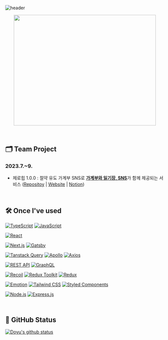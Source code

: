 
![header](https://capsule-render.vercel.app/api?type=waving&color=timeGradient&text=Code+Crafters+of+Dreams+%E2%9C%A8&animation=twinkling&fontSize=35&fontAlignY=40&fontAlign=70&height=222)

<p align="center"><img src="https://github.com/Doyu-Lee/Doyu-Lee/assets/125176463/ccb76d66-7b03-4ec3-b130-cf42ca51b5fc" height="350px" width="450px"></p>

<br />

## 🗂 Team Project
### 2023.7.~9.
  - 제로힙 1.0.0 : 절약 유도 가계부 SNS로  <u>**가계부와 일기장, SNS**</u>가 함께 제공되는 서비스 ([Repositoy](https://github.com/codestates-seb/seb44_main_016) | [Website](https://zerohip.com) | [Notion](https://valuable-trawler-3af.notion.site/913728ad13d14974bd766d780632aedc?pvs=4))

<br />



## 🛠 Once I've used

[![TypeScript](https://img.shields.io/badge/TypeScript-%23007ACC?style=plastic&logo=typescript&logoColor=white)](https://www.typescriptlang.org/)
[![JavaScript](https://img.shields.io/badge/JavaScript-%23F7DF1E?style=plastic&logo=javascript&logoColor=black)](https://developer.mozilla.org/en-US/docs/Web/JavaScript)

[![React](https://img.shields.io/badge/React-%2320232a?style=plastic&logo=react&logoColor=%2361DAFB)](https://reactjs.org/)

[![Next.js](https://img.shields.io/badge/Next.js-%23000000?style=plastic&logo=next.js&logoColor=white)](https://nextjs.org/)
[![Gatsby](https://img.shields.io/badge/Gatsby-%23663399?style=plastic&logo=gatsby&logoColor=white)](https://www.gatsbyjs.com/)

[![Tanstack Query](https://img.shields.io/badge/Tanstack_Query-%231a1a1a?style=plastic&logoColor=white)](https://tanstack.com/query)
[![Apollo](https://img.shields.io/badge/Apollo-%23344CB9?style=plastic&logo=apollo-graphql&logoColor=white)](https://www.apollographql.com/)
[![Axios](https://img.shields.io/badge/Axios-%2323F?style=plastic&logo=axios&logoColor=white)](https://axios-http.com/)

[![REST API](https://img.shields.io/badge/REST_API-%2300BFFF?style=plastic&logo=rest-api&logoColor=white)](https://restfulapi.net/)
[![GraphQL](https://img.shields.io/badge/GraphQL-%23E10098?style=plastic&logo=graphql&logoColor=white)](https://graphql.org/)

[![Recoil](https://img.shields.io/badge/Recoil-%231a1a1a?style=plastic&logoColor=white)](https://recoiljs.org/)
[![Redux Toolkit](https://img.shields.io/badge/Redux_Toolkit-%2300BFFF?style=plastic&logo=redux&logoColor=white)](https://redux-toolkit.js.org/)
[![Redux](https://img.shields.io/badge/Redux-%23764ABC?style=plastic&logo=redux&logoColor=white)](https://redux.js.org/)

[![Emotion](https://img.shields.io/badge/Emotion-%23DB7093?style=plastic&logo=emotion&logoColor=white)](https://emotion.sh/)
[![Tailwind CSS](https://img.shields.io/badge/Tailwind_CSS-%231a202c?style=plastic&logo=tailwind-css&logoColor=white)](https://tailwindcss.com/)
[![Styled Components](https://img.shields.io/badge/Styled_Components-%23DB7093?style=plastic&logo=styled-components&logoColor=white)](https://styled-components.com/)

[![Node.js](https://img.shields.io/badge/Node.js-%23339933?style=plastic&logo=node.js&logoColor=white)](https://nodejs.org/)
[![Express.js](https://img.shields.io/badge/Express.js-%23000000?style=plastic&logo=express&logoColor=white)](https://expressjs.com/)

<br />

## 👀 GitHub Status

[![Doyu's github status](https://github-readme-stats.vercel.app/api?username=Doyu-Lee&count_private=true&custom_title=🌟🌟🌟🌟🌟&bg_color=30,92a8d1,f7cac9&title_color=fff&text_color=fff)](https://github.com/anuraghazra/github-readme-stats)
